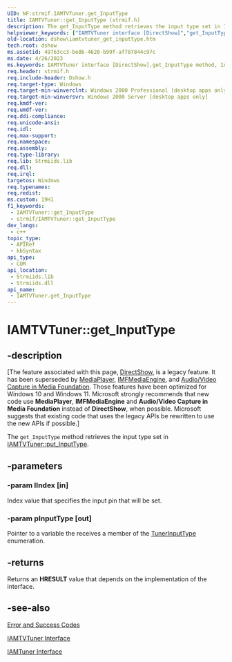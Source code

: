 ```yaml
---
UID: NF:strmif.IAMTVTuner.get_InputType
title: IAMTVTuner::get_InputType (strmif.h)
description: The get_InputType method retrieves the input type set in IAMTVTuner::put_InputType.
helpviewer_keywords: ["IAMTVTuner interface [DirectShow]","get_InputType method","IAMTVTuner.get_InputType","IAMTVTuner::get_InputType","IAMTVTunerget_InputType","dshow.iamtvtuner_get_inputtype","get_InputType","get_InputType method [DirectShow]","get_InputType method [DirectShow]","IAMTVTuner interface","strmif/IAMTVTuner::get_InputType"]
old-location: dshow\iamtvtuner_get_inputtype.htm
tech.root: dshow
ms.assetid: 49763cc3-be8b-4620-b99f-af787844c97c
ms.date: 4/26/2023
ms.keywords: IAMTVTuner interface [DirectShow],get_InputType method, IAMTVTuner.get_InputType, IAMTVTuner::get_InputType, IAMTVTunerget_InputType, dshow.iamtvtuner_get_inputtype, get_InputType, get_InputType method [DirectShow], get_InputType method [DirectShow],IAMTVTuner interface, strmif/IAMTVTuner::get_InputType
req.header: strmif.h
req.include-header: Dshow.h
req.target-type: Windows
req.target-min-winverclnt: Windows 2000 Professional [desktop apps only]
req.target-min-winversvr: Windows 2000 Server [desktop apps only]
req.kmdf-ver: 
req.umdf-ver: 
req.ddi-compliance: 
req.unicode-ansi: 
req.idl: 
req.max-support: 
req.namespace: 
req.assembly: 
req.type-library: 
req.lib: Strmiids.lib
req.dll: 
req.irql: 
targetos: Windows
req.typenames: 
req.redist: 
ms.custom: 19H1
f1_keywords:
 - IAMTVTuner::get_InputType
 - strmif/IAMTVTuner::get_InputType
dev_langs:
 - c++
topic_type:
 - APIRef
 - kbSyntax
api_type:
 - COM
api_location:
 - Strmiids.lib
 - Strmiids.dll
api_name:
 - IAMTVTuner.get_InputType
---
```


# IAMTVTuner::get_InputType


## -description

\[The feature associated with this page, [DirectShow](/windows/win32/directshow/directshow), is a legacy feature. It has been superseded by [MediaPlayer](/uwp/api/Windows.Media.Playback.MediaPlayer), [IMFMediaEngine](/windows/win32/api/mfmediaengine/nn-mfmediaengine-imfmediaengine), and [Audio/Video Capture in Media Foundation](windows/win32/medfound/audio-video-capture-in-media-foundation). Those features have been optimized for Windows 10 and Windows 11. Microsoft strongly recommends that new code use **MediaPlayer**, **IMFMediaEngine** and **Audio/Video Capture in Media Foundation** instead of **DirectShow**, when possible. Microsoft suggests that existing code that uses the legacy APIs be rewritten to use the new APIs if possible.\]

The <code>get_InputType</code> method retrieves the input type set in <a href="/windows/desktop/api/strmif/nf-strmif-iamtvtuner-put_inputtype">IAMTVTuner::put_InputType</a>.

## -parameters

### -param lIndex [in]

Index value that specifies the input pin that will be set.

### -param pInputType [out]

Pointer to a variable the receives a member of the [TunerInputType](/windows/desktop/api/strmif/ne-strmif-tunerinputtype) enumeration.

## -returns

Returns an <b>HRESULT</b> value that depends on the implementation of the interface.

## -see-also

<a href="/windows/desktop/DirectShow/error-and-success-codes">Error and Success Codes</a>



<a href="/windows/desktop/api/strmif/nn-strmif-iamtvtuner">IAMTVTuner Interface</a>



<a href="/windows/desktop/api/strmif/nn-strmif-iamtuner">IAMTuner Interface</a>